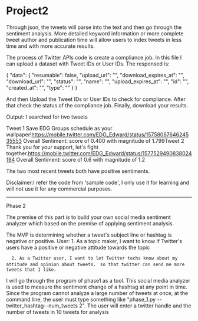 # Project2

Through json, the tweets will parse into the text and then go through the sentiment analysis. More detailed keyword information or more complete tweet author and publication time will allow users to index tweets in less time and with more accurate results.

The process of Twitter APIs code is create a compliance job. In this file I can upload a dataset with Tweet IDs or User IDs. The responsed is:

{
    "data": {
        "resumable": false,
        "upload_url": "",
        "download_expires_at": "",
        "download_url": "",
        "status": "",
        "name": "",
        "upload_expires_at": "",
        "id": "",
        "created_at": "",
        "type": ""
    }
}

And then Upload the Tweet IDs or User IDs to check for compliance. After that check the status of the compliance job. Finally, download your results.

Output: I searched for two tweets

Tweet 1 Save EDG Groups schedule as your wallpaper!https://mobile.twitter.com/EDG_Edward/status/1575806764624535553 Overall Sentiment: score of 0.400 with magnitude of 1.799Tweet 2 Thank you for your support, let's fight together.https://mobile.twitter.com/EDG_Edward/status/1577529490838024194 Overall Sentiment: score of 0.6 with magnitude of 1.2

The two most recent tweets both have positive sentiments.

Disclaimer:I refer the code from 'sample code', I only use it for learning and will not use it for any commercial purposes.



______________________________________________________________________________________________________________________________________________________________________

Phase 2

The premise of this part is to build your own social media sentiment analyzer which based on the premise of applying sentiment analysis.

The MVP is determining whether a tweet's subject line or hashtag is negative or positive.
User: 1. As a topic maker, I want to know if Twitter's users have a positive or negative attitude towards the topic
     
      2. As a Twitter user, I want to let Twitter techs know about my attitude and opinion about tweets， so that twitter can send me more tweets that I like.
      
I will go through the program of phase1 as a tool. This social media analyzer is used to measure the sentiment change of a hashtag at any point in time. Since the program cannot analyze a large number of tweets at once, at the command line, the user must type something like "phase_1.py --twitter_hashtag--num_tweets 2". The user will enter a twitter handle and the number of tweets in 10 tweets for analysis
